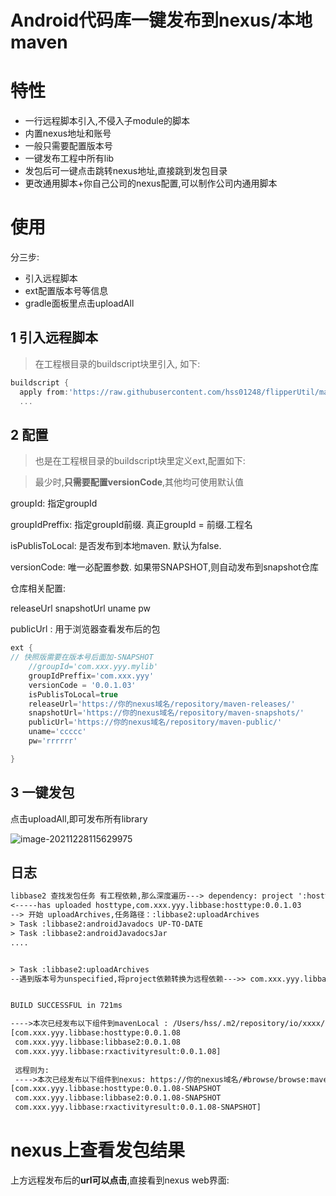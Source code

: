 # Android代码库一键发布到nexus/本地maven

# 特性

* 一行远程脚本引入,不侵入子module的脚本
* 内置nexus地址和账号
* 一般只需要配置版本号
* 一键发布工程中所有lib
* 发包后可一键点击跳转nexus地址,直接跳到发包目录
* 更改通用脚本+你自己公司的nexus配置,可以制作公司内通用脚本



# 使用

分三步:

* 引入远程脚本
* ext配置版本号等信息
* gradle面板里点击uploadAll



## 1 引入远程脚本

> 在工程根目录的buildscript块里引入, 如下:

```groovy
buildscript {
  apply from:'https://raw.githubusercontent.com/hss01248/flipperUtil/master/deps/uploadAllTask.gradle'
  ...
```

## 2 配置

> 也是在工程根目录的buildscript块里定义ext,配置如下:

>  最少时,**只需要配置versionCode**,其他均可使用默认值

groupId: 指定groupId

groupIdPreffix: 指定groupId前缀. 真正groupId = 前缀.工程名

isPublisToLocal: 是否发布到本地maven. 默认为false.

versionCode: 唯一必配置参数. 如果带SNAPSHOT,则自动发布到snapshot仓库

仓库相关配置:

releaseUrl
snapshotUrl
uname
pw

publicUrl : 用于浏览器查看发布后的包

```groovy
ext {
// 快照版需要在版本号后面加-SNAPSHOT
    //groupId='com.xxx.yyy.mylib'
    groupIdPreffix='com.xxx.yyy'
    versionCode = '0.0.1.03'
    isPublisToLocal=true
    releaseUrl='https://你的nexus域名/repository/maven-releases/'
    snapshotUrl='https://你的nexus域名/repository/maven-snapshots/'
    publicUrl='https://你的nexus域名/repository/maven-public/'
    uname='ccccc'
    pw='rrrrrr'

}
```



## 3 一键发包

点击uploadAll,即可发布所有library

![image-20211228115629975](https://cdn.jsdelivr.net/gh/hss01248/picbed@master/pic/1640663795653-image-20211228115629975.jpg)

## 日志

```tex
libbase2 查找发包任务 有工程依赖,那么深度遍历---> dependency: project ':hosttype'
<-----has uploaded hosttype,com.xxx.yyy.libbase:hosttype:0.0.1.03
--> 开始 uploadArchives,任务路径：:libbase2:uploadArchives
> Task :libbase2:androidJavadocs UP-TO-DATE
> Task :libbase2:androidJavadocsJar
....


> Task :libbase2:uploadArchives
--遇到版本号为unspecified,将project依赖转换为远程依赖--->> com.xxx.yyy.libbase:hosttype:0.0.1.03


BUILD SUCCESSFUL in 721ms

---->本次已经发布以下组件到mavenLocal : /Users/hss/.m2/repository/io/xxxx/base/libbase
[com.xxx.yyy.libbase:hosttype:0.0.1.08
 com.xxx.yyy.libbase:libbase2:0.0.1.08
 com.xxx.yyy.libbase:rxactivityresult:0.0.1.08]
 
 远程则为:
 ---->本次已经发布以下组件到nexus: https://你的nexus域名/#browse/browse:maven-public:io%2Fxxxx%2Fbase%2Flibbase
[com.xxx.yyy.libbase:hosttype:0.0.1.08-SNAPSHOT
 com.xxx.yyy.libbase:libbase2:0.0.1.08-SNAPSHOT
 com.xxx.yyy.libbase:rxactivityresult:0.0.1.08-SNAPSHOT]
```

# nexus上查看发包结果

上方远程发布后的**url可以点击**,直接看到nexus web界面:




